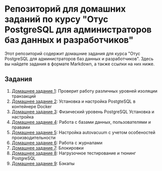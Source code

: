 # Репозиторий для домашних заданий по курсу "Отус PostgreSQL для администраторов баз данных и разработчиков"

Этот репозиторий содержит домашние задания для курса "Отус PostgreSQL для администраторов баз данных и разработчиков". Здесь вы найдете задания в формате Markdown, а также ссылки на них ниже.

## Задания

1. [Домашнее задание 1](HomeWork/Homework_1.md): Проверит работу различных уровней изоляции транзакций
2. [Домашнее задание 2](HomeWork/Homework_2.md): Установка и настройка PostgteSQL в контейнере Docker
3. [Домашнее задание 3](HomeWork/Homework_3.md): Физический уровень PostgreSQL Установка и настройка 
4. [Домашнее задание 4](HomeWork/Homework_4.md): Работа с базами данных, пользователями и правами
5. [Домашнее задание 5](HomeWork/Homework_5.md): Настройка autovacuum с учетом особеностей производительности
6. [Домашнее задание 6](HomeWork/Homework_6.md): Работа с журналами
7. [Домашнее задание 7](HomeWork/Homework_7.md): Блокировки 
8. [Домашнее задание 8](HomeWork/Homework_8.md): Нагрузочное тестирование и тюнинг PostgreSQL
9. [Домашнее задание 9](HomeWork/Homework_9.md): Бэкапы
